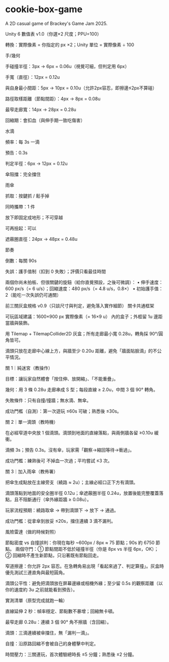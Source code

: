 # cookie-box-game
A 2D casual game of Brackey's Game Jam 2025.

Unity 6 數值表 v1.0（你選×2 尺度；PPU=100）

轉換：實際像素 = 你指定的 px ×2；Unity 單位 = 實際像素 ÷ 100

手/幾何

手碰撞半徑：3px → 6px = 0.06u（視覺可細，但判定用 6px）

手寬（直徑）：12px = 0.12u

與自身最小間距：5px → 10px = 0.10u（允許2px容忍，即擦邊≤2px不算碰）

路徑取樣距離（節點間距）：4px → 8px = 0.08u

最窄走廊寬：14px → 28px = 0.28u

回縮期：會扣血（與伸手期一致吃傷害）

水滴

頻率：每 3s 一滴

預告：0.3s

判定半徑：6px → 12px = 0.12u

傘阻擋：完全擋住

雨傘

抓取：按鍵抓 / 鬆手掉

同時攜帶：1 件

放下即固定成地形；不可穿越

可再撿起：可以

遮蔽圈直徑：24px → 48px = 0.48u

節奏

倒數：每關 90s

失誤：護手值制（扣到 0 失敗）；評價只看最佳時間

兩個你尚未拍板、但很關鍵的旋鈕（給你直覺預設，之後可微調）：
• 伸手速度：600 px/s（= 6 u/s）；回縮速度：480 px/s（= 4.8 u/s，0.8×）
• 初始護手值：2（能吃一次失誤仍可通關）

前三關灰盒規格 v0.9（只談尺寸與判定，避免落入實作細節）
關卡共通框架

可玩區域建議：1600×900 px 實際像素（= 16×9 u） 內的盒子；外框留 1u 邊距當牆與裝飾。

用 Tilemap + TilemapCollider2D 灰盒；所有走廊最小寬 0.28u，轉角採 90°/圓角皆可。

滴頭只放在走廊中心線上方，與牆至少 0.20u 距離，避免「牆面貼臉滴」的不公平情況。

關 1｜純迷宮（教操作）

目標：讓玩家自然體會「按住伸、放開縮」、「不能重疊」。

幾何：用 3 條 0.28u 走廊串成 S 型；每段直線 ≥ 2.0u，中間 3 個 90° 轉角。

失敗條件：只有自撞/撞牆；無水滴、無傘。

成功門檻（自測）：第一次遊玩 ≤60s 可破；熟悉後 ≤30s。

關 2｜單一滴頭（教時機）

在必經窄道中央放 1 個滴頭。滴頭到地面的直線落點，與兩側牆各留 ≥0.10u 緩衝。

滴頻 3s；預告 0.3s。沒有傘，玩家需「觀察→縮回等待→衝過」。

成功門檻：練熟後可 不掉血一次過；平均嘗試 ≤3 次。

關 3｜加入雨傘（教佈署）

把傘生成點放在主線旁支（繞路 ≈ 2u）；主線必經口正下方有滴頭。

滴頭落點到地面的安全圈半徑 0.12u；傘遮蔽圈半徑 0.24u，放置後能完整覆蓋落點，且不阻斷通行（傘外緣距牆 ≥ 0.08u）。

玩家流程預期：繞路取傘 → 帶到滴頭下 → 放下 → 通過。

成功門檻：從拿傘到放妥 ≤20s，擋住連續 3 滴不漏判。

風險雷達（做的時候對照）

節點密度 vs 自撞誤判：你現在每秒 ~600px / 8px ≈ 75 節點；90s 約 6750 節點。
兩個守門：① 節點間距不低於碰撞半徑（你是 8px vs 半徑 6px，OK）；② 回縮時不產生新節點，只沿著既有節點回走。

窄道擦邊：你允許 2px 容忍。在急轉角易出現「看起來過了、判定算撞」。灰盒時優先測試三連直角與最短圓角。

滴頭公平性：避免把滴頭放在屏幕邊緣或相機外緣；至少留 0.5s 的觀察距離（以你的速度約 3u 之前就能看到預告）。

實測清單（原型完成就跑一輪）

直線延伸 2 秒：幀率穩定、節點數不暴增；回縮無卡頓。

最窄走廊 0.28u：連續 3 個 90° 角不擦牆（含回縮）。

滴頭：三滴連續被傘擋住，無「漏判一滴」。

自撞：沿原路回縮不會被自己的身體擊中判定。

時間壓力：三關連玩，首次體驗總時長 ≤5 分鐘；熟悉後 ≤2 分鐘。